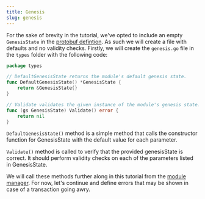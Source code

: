 ```yaml
---
title: Genesis
slug: genesis
---
```


For the sake of brevity in the tutorial, we've opted to include an empty `GenesisState` in the [protobuf defintion](../proto/genesis.md). As such we will create a file with defaults and no validity checks. Firstly, we will create the `genesis.go` file in the `types` folder with the following code:

```Go
package types

// DefaultGenesisState returns the module's default genesis state.
func DefaultGenesisState() *GenesisState {
	return &GenesisState{}
}

// Validate validates the given instance of the module's genesis state.
func (gs GenesisState) Validate() error {
	return nil
}
```

`DefaultGenesisState()` method is a simple method that calls the constructor function for GenesisState with the default value for each parameter.

`Validate()` method is called to verify that the provided genesisState is correct. It should perform validity checks on each of the parameters listed in GenesisState.

We will call these methods further along in this tutorial from the [module manager](../root/module-manager.md). For now, let's continue and define errors that may be shown in case of a transaction going awry.
